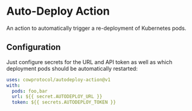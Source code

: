 # Auto-Deploy Action

An action to automatically trigger a re-deployment of Kubernetes pods.

## Configuration

Just configure secrets for the URL and API token as well as which deployment pods should be automatically restarted:

```yaml
uses: cowprotocol/autodeploy-action@v1
with:
  pods: foo,bar
  url: ${{ secret.AUTODEPLOY_URL }}
  token: ${{ secrets.AUTODEPLOY_TOKEN }}
```
